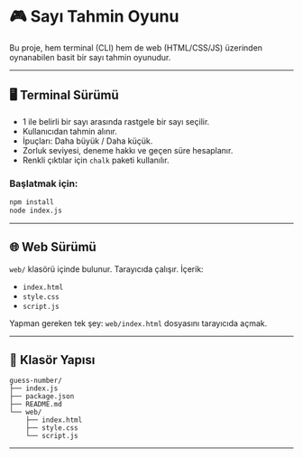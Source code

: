 # 🎮 Sayı Tahmin Oyunu

Bu proje, hem terminal (CLI) hem de web (HTML/CSS/JS) üzerinden oynanabilen basit bir sayı tahmin oyunudur.

---

## 🖥️ Terminal Sürümü

- 1 ile belirli bir sayı arasında rastgele bir sayı seçilir.
- Kullanıcıdan tahmin alınır.
- İpuçları: Daha büyük / Daha küçük.
- Zorluk seviyesi, deneme hakkı ve geçen süre hesaplanır.
- Renkli çıktılar için `chalk` paketi kullanılır.

### Başlatmak için:

```bash
npm install
node index.js
````

---

## 🌐 Web Sürümü

`web/` klasörü içinde bulunur.
Tarayıcıda çalışır. İçerik:

* `index.html`
* `style.css`
* `script.js`

Yapman gereken tek şey: `web/index.html` dosyasını tarayıcıda açmak.

---

## 📁 Klasör Yapısı

```
guess-number/
├── index.js
├── package.json
├── README.md
└── web/
    ├── index.html
    ├── style.css
    └── script.js
```

---